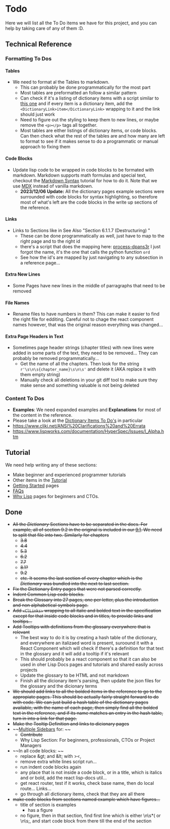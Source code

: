 
# Todo

Here we will list all the To Do items we have for this project, and you can help by taking care of any of them :D.

## Technical Reference

### Formatting To Dos

#### Tables

- We need to format al the Tables to markdown.
  - This can probably be done programmatically for the most part
  - Most tables are preformatted an follow a similar pattern
  - Can check if it's a listing of dictionary items with a script similar to [this one](https://github.com/lisp-docs/process-dpans3r/blob/master/add-cl-links.py) and if every item is a dictionary item, add the `<DictionaryLink>item</DictionaryLink>` wrapping to it and the link should just work
  - Need to figure out the styling to keep them to new lines, or maybe remove the `<p></p>` tags all together.
  - Most tables are either listings of dictionary items, or code blocks. Can then check what the rest of the tables are and how many are left to format to see if it makes sense to do a programmatic or manual approach to fixing them

#### Code Blocks

- Update lisp code to be wrapped in code blocks to be formated with markdown. Markdown supports math formulas and special text, checkout the [Markdown Syntax](https://commonmark.org/help/) tutorial for how to do it. Note that we use [MDX](https://docusaurus.io/docs/markdown-features) instead of vanilla markdown.
  - **2023/12/06 Update:** All the dictionary pages example sections were surrounded with code blocks for syntax highlighting, so therefore most of what's left are the code blocks in the write up sections of the reference.

#### Links

- Links to Sections like in See Also "Section 6.1.1.7 (Destructuring) "
  - These can be done programmatically as well, just have to map to the right page and to the right id
  - there's a script that does the mapping here: [process-dpans3r](https://github.com/lisp-docs/process-dpans3r/tree/master) I just forgot the name, it's the one that calls the python function `ord`
  - See how the id's are mapped by just navigating to any subsection in a reference page...

#### Extra New Lines

- Some Pages have new lines in the middle of parragraphs that need to be removed

#### File Names

- Rename files to have numbers in them? This can make it easier to find the right file for edditing. Careful not to chage the react component names however, that was the original reason everything was changed...

#### Extra Page Headers in Text

- Sometimes page header strings (chapter titles) with new lines were added in some parts of the text, they need to be removed... They can probably be removed programmatically...
  - Get the name of all the chapters. Then look for the string `r'\s\n\s{chapter_name}\s\n\s'` and delete it (AKA replace it with them empty string)
  - Manually check all deletions in your git diff tool to make sure they make sense and something valuable is not being deleted

### Content To Dos

- **Examples**: We need expanded examples and **Explanations** for most of the content in the reference.
- Please take a look at the [Dictionary Items To Do's](/docs/contribute) in particular
- https://www.cliki.net/ANSI%20Clarifications%20and%20Errata
- https://www.lispworks.com/documentation/HyperSpec/Issues/I_Alpha.htm

## Tutorial

We need help writing any of these sections:

- Make beginner and experienced programmer tutorials
- Other items in the [Tutorial](https://github.com/lisp-docs/lisp-docs.github.io/tree/main/docs)
- [Getting Started](/docs/getting-started) pages
- [FAQs](/docs/faq)
- [Why Lisp](/docs/whylisp) pages for beginners and CTOs.


## Done

- ~~All the *Dictionary* Sections have to be separated in the docs. For example, all of section 9.2 in the original is included in our [9.1](https://lisp-docs.github.io/cl-language-reference/docs/chap-9/j-b-condition-system-concepts). We need to split that file into two. Similarly for chapters~~
  - ~~3.8~~
  - ~~4.4~~
  - ~~5.3~~
  - ~~6.2~~
  - ~~7.7~~
  - ~~8.1?~~
  - ~~9.2~~
  - ~~etc. It seems the last section of every chapter which is the *Dictionary* was bundled into the next to last section.~~
- ~~Fix the Dictionary Entry pages that were not parsed correctly.~~
- ~~Indent Common Lisp code blocks.~~
- ~~Break the Glossary into 27 pages, one per letter, plus the introduction and non alphabetical symbols page.~~
- ~~Add `<ClLinks>` wrapping to all italic and bolded text in the specification except for that inside code blocks and in titles, to provide links and tooltips...~~
- ~~Add Tooltips with definitions from the glossary everywhere that is relevant~~
  - The best way to do it is by creating a hash table of the dictionary, and everywhere an italizaed word is present, suroound it with a React Component which will check if there's a definition for that text in the glossary and it will add a tooltip if it's relevant
  - This should probably be a react component so that it can also be used in oher Lisp Docs pages and tutorials and shared easily across projects
  - Update the glossary to be HTML and not markdown
  - Finish all the dicionary item's parsing, then update the json files for the glossary and the dicionary terms
- ~~We should add links to all the bolded items in the reference to go to the appropiate pages. This should be actually fairly straight forward to do with code. We can just build a hash table of the dictionary pages available, with the name of each page, then simply find all the bolded text in the reference, and if its name matches an entry in the hash table, turn in into a link for that page.~~
- ~~Make the Tooltip Definition and links to dicionary pages~~
- ~~[Multiple Sidebars](https://docusaurus.io/docs/sidebar/multiple-sidebars) for: ~~
  - ~~Contribute~~
  - Why Lisp Section: For beginners, professionals, CTOs or Project Managers
- ~~In all code blocks: ~~
  - replace \&gt; and \&lt; with \>\<,
  - remove extra white lines script run...
  - run indent code blocks again
  - any place that is not inside a code block, or in a title, which is italics and or bold, add the react lisp-docs util...
  - get react router, test if it works, check base name, then do local route... Links...
  - go through all dictionary items, check that they are all there
- ~~make code blocks from sections named example which have figures...~~
  - title of section is examples
    - has a figure
  - no figure, then in that section, find first line which is either \n\s*\( or \n\s;, and start code block from there till the end of the section
